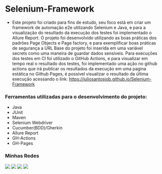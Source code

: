 # Selenium-Framework

- Este projeto foi criado para fins de estudo, seu foco está em criar um framework de automação e2e utilizando Selenium
  e Java, e para a visualização do resultado da execução dos testes foi implementado o Allure Report. O projeto foi
  desenvolvido utilizando as boas práticas dos padrões Page Objects e Page factory, e para exemplificar boas práticas de
  segurança a URL Base do projeto foi inserida em uma variável secrets como uma maneira de guardar dados sensíveis. Para
  execuções dos testes em CI foi utilizado o GitHub Actions, e para visualizar em tempo real o resultado dos testes,
  foi implementado uma ação no github actions que irá publicar os resultados da execução em uma pagina estática no Github 
  Pages, é possível visualizar o resultado da última execução acessando o link: https://juliosantosjob.github.io/Selenium-Framework

<p>

### Ferramentas utilizadas para o desenvolvimento do projeto:

- Java
- JUnit
- Maven
- Selenium Webdriver
- Cucumber(BDD)/Gherkin
- Allure Report
- GH-Actions
- GH-Pages

### Minhas Redes

[<img src="https://img.shields.io/badge/linkedin-%230077B5.svg?&style=for-the-badge&logo=linkedin&logoColor=white" />](https://www.linkedin.com/in/julio-santos-43428019b)
[<img src = "https://img.shields.io/badge/instagram-%23E4405F.svg?&style=for-the-badge&logo=instagram&logoColor=white">](https://www.instagram.com/juli0sts/)
[<img src = "https://img.shields.io/badge/facebook-%231877F2.svg?&style=for-the-badge&logo=facebook&logoColor=white">](https://www.facebook.com/profile.php?id=100003793058455)
<a href="mailto:julio958214@gmail.com"><img src="https://img.shields.io/badge/-Gmail-%23333?style=for-the-badge&logo=gmail&logoColor=white" target="_blank">
</a>

